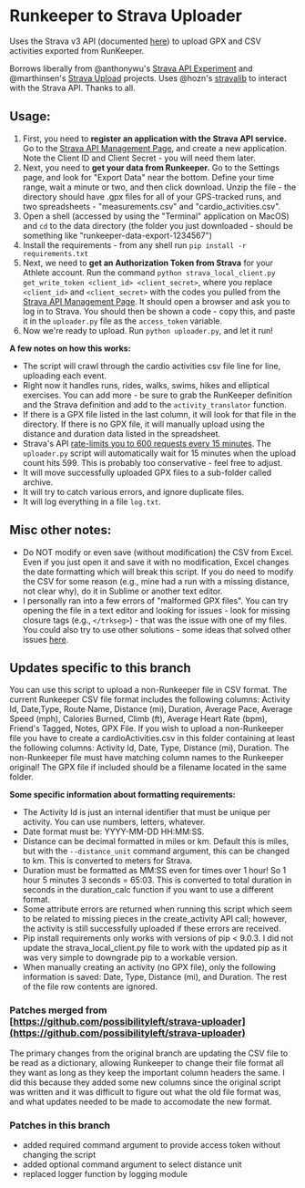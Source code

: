 # Runkeeper to Strava Uploader

Uses the Strava v3 API (documented [here](http://strava.github.io/api/)) to upload GPX and CSV activities exported from RunKeeper.

Borrows liberally from @anthonywu's [Strava API Experiment](https://github.com/anthonywu/strava-api-experiment) and @marthinsen's [Strava Upload](https://github.com/marthinsen/stravaupload) projects. Uses @hozn's [stravalib](https://github.com/hozn/stravalib) to interact with the Strava API. Thanks to all.

## Usage:
1. First, you need to **register an application with the Strava API service.** Go to the [Strava API Management Page](https://www.strava.com/settings/api), and create a new application. Note the Client ID and Client Secret - you will need them later.
2. Next, you need to **get your data from Runkeeper.** Go to the Settings page, and look for "Export Data" near the bottom. Define your time range, wait a minute or two, and then click download. Unzip the file - the directory should have .gpx files for all of your GPS-tracked runs, and two spreadsheets - "measurements.csv" and "cardio_activities.csv". 
3. Open a shell (accessed by using the "Terminal" application on MacOS) and `cd` to the data directory (the folder you just downloaded - should be something like "runkeeper-data-export-1234567")
4. Install the requirements - from any shell run `pip install -r requirements.txt`
5. Next, we need to **get an Authorization Token from Strava** for your Athlete account. Run the command `python strava_local_client.py get_write_token <client_id> <client_secret>`, where you replace `<client_id>` and `<client_secret>` with the codes you pulled from the [Strava API Management Page](https://www.strava.com/settings/api). It should open a browser and ask you to log in to Strava. You should then be shown a code - copy this, and paste it in the `uploader.py` file as the `access_token` variable.
6. Now we're ready to upload. Run `python uploader.py`, and let it run!

**A few notes on how this works:**
- The script will crawl through the cardio activities csv file line for line, uploading each event.
- Right now it handles runs, rides, walks, swims, hikes and elliptical exercises. You can add more - be sure to grab the RunKeeper definition and the Strava definition and add to the `activity_translator` function.
- If there is a GPX file listed in the last column, it will look for that file in the directory. If there is no GPX file, it will manually upload using the distance and duration data listed in the spreadsheet.
- Strava's API [rate-limits you to 600 requests every 15 minutes](http://strava.github.io/api/#rate-limiting). The `uploader.py` script will automatically wait for 15 minutes when the upload count hits 599. This is probably too conservative - feel free to adjust.
- It will move successfully uploaded GPX files to a sub-folder called archive.
- It will try to catch various errors, and ignore duplicate files.
- It will log everything in a file `log.txt`.

## Misc other notes:
- Do NOT modify or even save (without modification) the CSV from Excel. Even if you just open it and save it with no modification, Excel changes the date formatting which will break this script. If you do need to modify the CSV for some reason (e.g., mine had a run with a missing distance, not clear why), do it in Sublime or another text editor.
- I personally ran into a few errors of "malformed GPX files". You can try opening the file in a text editor and looking for issues - look for missing closure tags (e.g., `</trkseg>`) - that was the issue with one of my files. You could also try to use other solutions - some ideas that solved other issues [here](https://support.strava.com/hc/en-us/articles/216942247-How-to-Fix-GPX-File-Errors).
## Updates specific to this branch

You can use this script to upload a non-Runkeeper file in CSV format.  The current Runkeeper CSV file format includes the following columns: Activity Id, Date,Type, Route Name, Distance (mi), Duration, Average Pace, Average Speed (mph), Calories Burned, Climb (ft), Average Heart Rate (bpm), Friend's Tagged, Notes, GPX File.  If you wish to upload a non-Runkeeper file you have to create a cardioActivities.csv in this folder containing at least the following columns: Activity Id, Date, Type, Distance (mi), Duration.  The non-Runkeeper file must have matching column names to the Runkeeper original!  The GPX file if included should be a filename located in the same folder.

**Some specific information about formatting requirements:**
- The Activity Id is just an internal identifier that must be unique per activity.  You can use numbers, letters, whatever.
- Date format must be: YYYY-MM-DD HH:MM:SS.
- Distance can be decimal formatted in miles or km. Default this is miles, but with the `--distance_unit` command argument, this can be changed to km. This is converted to meters for Strava.
- Duration must be formatted as MM:SS even for times over 1 hour!  So 1 hour 5 minutes 3 seconds = 65:03.  This is converted to total duration in seconds in the duration_calc function if you want to use a different format.
- Some attribute errors are returned when running this script which seem to be related to missing pieces in the create_activity API call; however, the activity is still successfully uploaded if these errors are received.
- Pip install requirements only works with versions of pip < 9.0.3.  I did not update the strava_local_client.py file to work with the updated pip as it was very simple to downgrade pip to a workable version.
- When manually creating an activity (no GPX file), only the following information is saved: Date, Type, Distance (mi), and Duration.  The rest of the file row contents are ignored.

### Patches merged from [https://github.com/possibilityleft/strava-uploader](https://github.com/possibilityleft/strava-uploader)
The primary changes from the original branch are updating the CSV file to be read as a dictionary, allowing Runkeeper to change their file format all they want as long as they keep the important column headers the same.  I did this because they added some new columns since the original script was written and it was difficult to figure out what the old file format was, and what updates needed to be made to accomodate the new format.

### Patches in this branch
* added required command argument to provide access token without changing the script
* added optional command argument to select distance unit
* replaced logger function by logging module
